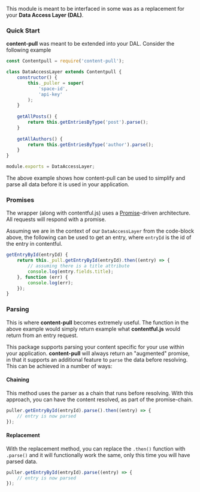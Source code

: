 This module is meant to be interfaced in some was as a replacement for your **Data Access Layer (DAL)**.

### Quick Start

**content-pull** was meant to be extended into your DAL. Consider the following example

```javascript
const Contentpull = require('content-pull');

class DataAccessLayer extends Contentpull {
    constructor() {
        this._puller = super(
            'space-id',
            'api-key'
        );
    }
    
    getAllPosts() {
        return this.getEntriesByType('post').parse();
    }
    
    getAllAuthors() {
        return this.getEntriesByType('author').parse();
    }
}

module.exports = DataAccessLayer;
```

The above example shows how content-pull can be used to simplify and parse all
data before it is used in your application.

### Promises

The wrapper (along with contentful.js) uses a [Promise](https://developer.mozilla.org/en-US/docs/Web/JavaScript/Reference/Global_Objects/Promise)-driven architecture. All requests will respond with a promise.

Assuming we are in the context of our `DataAccessLayer` from the code-block above, the following can be used to get an entry, where `entryId` is the id of the entry in contentful.

```javascript
getEntryById(entryId) {
    return this._pull.getEntryById(entryId).then((entry) => {
        // assuming there is a title attribute
        console.log(entry.fields.title);
    }, function (err) {
        console.log(err);
    });
}
```

### Parsing

This is where **content-pull** becomes extremely useful. The function in the above example
would simply return example what **contentful.js** would return from an entry request.

This package supports parsing your content specific for your use within your application.
**content-pull** will always return an "augmented" promise, in that it supports an additional feature to
`parse` the data before resolving. This can be achieved in a number of ways:

#### Chaining

This method uses the parser as a chain that runs before resolving.
With this approach, you can have the content resolved, as part of the promise-chain.

```javascript
puller.getEntryById(entryId).parse().then((entry) => {
    // entry is now parsed
});
```

#### Replacement

With the replacement method, you can replace the `.then()` function with `.parse()`
and it will functionally work the same, only this time you will have parsed data.

```javascript
puller.getEntryById(entryId).parse((entry) => {
    // entry is now parsed
});
```
